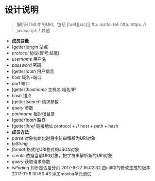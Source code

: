 # 设计说明
> 解析HTML中的URI，包括 [href][src][] ftp: malto: tel: http: https: // javascript: / 其他
- **成员变量**
- [getter]*origin* 站点
- *protocol* 协议(冒号:结尾)
- *username* 用户名
- *password* 密码
- [getter]*auth* 用户信息
- *host* 域名+端口
- *port* 端口
- [getter]*hostname* 主机名 域名/IP
- *hash* 锚点
- [getter]*search* 请求参数
- *query* 参数
- *pathname* 相对根目录
- [getter]*path* 路径
- [getter]*href* 链接地址 protocol + // host + path + hash 
- **成员方法**
- *parse* 对象初始化时将字符串解析为URI对象
- *toString* 
- *format* 格式化URI格式的JSON对象
- *create* 依据当前URI对象，把字符串解析新的URI对象
- *query* 获取请求参数
- *isPaging* 判断是否是分页
2017-8-27 16:02:32
    由util中的修改生成的版本
2017-11-6 00:50:43
    添加mocha单元测试